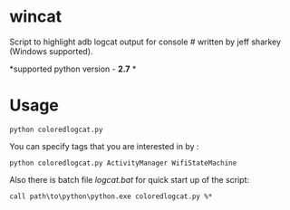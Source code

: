 # wincat
Script to highlight adb logcat output for console # written by jeff sharkey (Windows supported).

*supported python version - **2.7** *

# Usage

```python coloredlogcat.py```

You can specify tags that you are interested in by :

```python coloredlogcat.py ActivityManager WifiStateMachine```

Also there is batch file *logcat.bat* for quick start up of the script:

```call path\to\python\python.exe coloredlogcat.py %*```